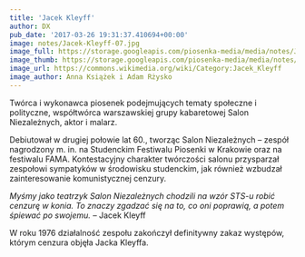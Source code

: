 ```yaml
---
title: 'Jacek Kleyff'
author: DX
pub_date: '2017-03-26 19:31:37.410694+00:00'
image: notes/Jacek-Kleyff-07.jpg
image_full: https://storage.googleapis.com/piosenka-media/media/notes/Jacek-Kleyff-07.jpg
image_thumb: https://storage.googleapis.com/piosenka-media/media/notes/Jacek-Kleyff-07.jpg.0x300_q85_upscale.jpg
image_url: https://commons.wikimedia.org/wiki/Category:Jacek_Kleyff
image_author: Anna Książek i Adam Rżysko
---
```


Twórca i wykonawca piosenek podejmujących tematy społeczne i polityczne, współtwórca warszawskiej grupy kabaretowej Salon Niezależnych, aktor i malarz.

Debiutował w drugiej połowie lat 60., tworząc Salon Niezależnych – zespół nagrodzony m. in. na Studenckim Festiwalu Piosenki w Krakowie oraz na festiwalu FAMA. Kontestacyjny charakter twórczości salonu przysparzał zespołowi sympatyków w środowisku studenckim, jak również wzbudzał zainteresowanie komunistycznej cenzury.

_Myśmy jako teatrzyk Salon Niezależnych chodzili na wzór STS\-u robić cenzurę w konia. To znaczy zgadzać się na to, co oni poprawią, a potem śpiewać po swojemu. –_ Jacek Kleyff

W roku 1976 działalność zespołu zakończył definitywny zakaz występów, którym cenzura objęła Jacka Kleyffa.